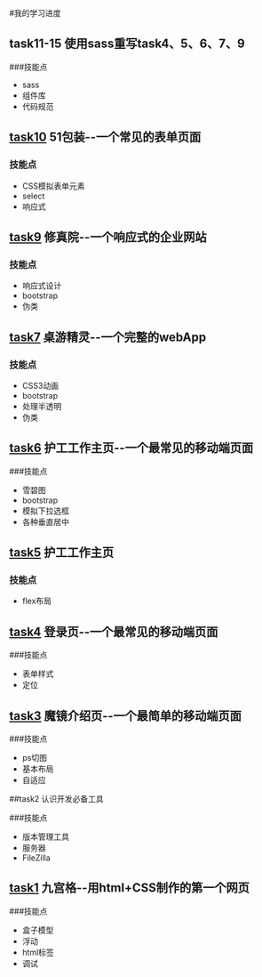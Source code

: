 #我的学习进度




## task11-15  使用sass重写task4、5、6、7、9

###技能点
* sass
* 组件库
* 代码规范

## [task10](https://pacino9515.github.io/start-a-project/task10/task10.html) 51包装--一个常见的表单页面

### 技能点
* CSS模拟表单元素
* select
* 响应式

## [task9](https://pacino9515.github.io/start-a-project/task8/xiuzhen.html) 修真院--一个响应式的企业网站

### 技能点
* 响应式设计
* bootstrap
* 伪类
## [task7](https://pacino9515.github.io/start-a-project/task7/zuoyou.html)  桌游精灵--一个完整的webApp

### 技能点
* CSS3动画
* bootstrap
* 处理半透明
* 伪类
## [task6](https://pacino9515.github.io/start-a-project/task6/task6.html)  护工工作主页--一个最常见的移动端页面

###技能点
* 雪碧图
* bootstrap
* 模拟下拉选框
* 各种垂直居中
## [task5](https://pacino9515.github.io/start-a-project/task5/hugong.html)  护工工作主页

### 技能点
* flex布局
## [task4](https://pacino9515.github.io/start-a-project/task4/denglu.html)  登录页--一个最常见的移动端页面

###技能点
* 表单样式
* 定位
## [task3](https://pacino9515.github.io/start-a-project/task3/mojing1.html)  魔镜介绍页--一个最简单的移动端页面

###技能点
* ps切图
* 基本布局
* 自适应

##task2  认识开发必备工具

###技能点
* 版本管理工具
* 服务器
* FileZilla
## [task1](https://pacino9515.github.io/start-a-project/task1/jiugong.html)  九宫格--用html+CSS制作的第一个网页

###技能点
* 盒子模型
* 浮动
* html标签
* 调试





















